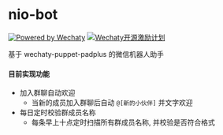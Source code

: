 # nio-bot
[![Powered by Wechaty](https://img.shields.io/badge/Powered%20By-Wechaty-green.svg)](https://github.com/chatie/wechaty)
[![Wechaty开源激励计划](https://img.shields.io/badge/Wechaty-开源激励计划-green.svg)](https://github.com/juzibot/Welcome/wiki/Everything-about-Wechaty)

基于 wechaty-puppet-padplus 的微信机器人助手


#### 目前实现功能

- 加入群聊自动欢迎
  - 当新的成员加入群聊后自动 `@[新的小伙伴]` 并文字欢迎
- 每日定时校验群成员名称
  - 每条早上十点定时扫描所有群成员名称, 并校验是否符合格式
